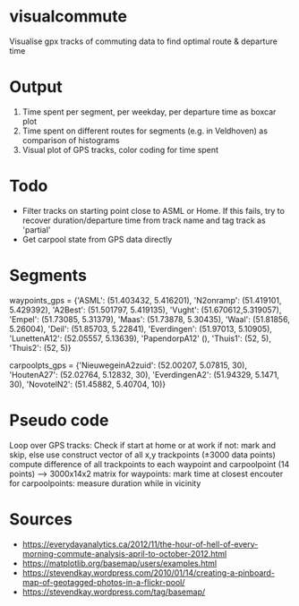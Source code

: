 # visualcommute

Visualise gpx tracks of commuting data to find optimal route & departure time

# Output

1. Time spent per segment, per weekday, per departure time as boxcar plot
2. Time spent on different routes for segments (e.g. in Veldhoven) as comparison of histograms
3. Visual plot of GPS tracks, color coding for time spent

# Todo

- Filter tracks on starting point close to ASML or Home. If this fails, try to recover duration/departure time from track name and tag track as 'partial'
- Get carpool state from GPS data directly

# Segments

waypoints_gps = {'ASML': (51.403432, 5.416201),
	'N2onramp': (51.419101, 5.429392),
	'A2Best': (51.501797, 5.419135),
	'Vught': (51.670612,5.319057),
	'Empel': (51.73085, 5.31379),
	'Maas': (51.73878, 5.30435),
	'Waal': (51.81856, 5.26004),
	'Deil': (51.85703, 5.22841),
	'Everdingen': (51.97013, 5.10905),
	'LunettenA12': (52.05557, 5.13639),
	'PapendorpA12' (),
	'Thuis1': (52, 5),
	'Thuis2': (52, 5)}

carpoolpts_gps = {'NieuwegeinA2zuid': (52.00207, 5.07815, 30),
	'HoutenA27': (52.02764, 5.12832, 30),
	'EverdingenA2': (51.94329, 5.1471, 30),
	'NovotelN2': (51.45882, 5.40704, 10)}

# Pseudo code

Loop over GPS tracks:
  Check if start at home or at work
  if not: mark and skip, else use
  construct vector of all x,y trackpoints (±3000 data points)
  compute difference of all trackpoints to each waypoint and carpoolpoint (14 points) --> 3000x14x2 matrix
  for waypoints: mark time at closest encouter
  for carpoolpoints: measure duration while in vicinity

# Sources

- https://everydayanalytics.ca/2012/11/the-hour-of-hell-of-every-morning-commute-analysis-april-to-october-2012.html
- https://matplotlib.org/basemap/users/examples.html
- https://stevendkay.wordpress.com/2010/01/14/creating-a-pinboard-map-of-geotagged-photos-in-a-flickr-pool/
- https://stevendkay.wordpress.com/tag/basemap/
